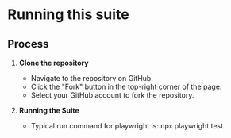 # Running this suite

## Process

1. **Clone the repository**
   - Navigate to the repository on GitHub.
   - Click the "Fork" button in the top-right corner of the page.
   - Select your GitHub account to fork the repository.

2. **Running the Suite**
   - Typical run command for playwright is: npx playwright test
